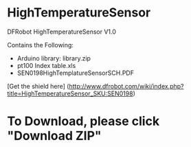 # HighTemperatureSensor
DFRobot HighTemperatureSensor V1.0

Contains the Following:

* Arduino library: library.zip
* pt100 Index table.xls
* SEN0198HighTemplatureSensorSCH.PDF


[Get the shield here] (http://www.dfrobot.com/wiki/index.php?title=HighTemperatureSensor_SKU:SEN0198)

# To Download, please click "Download ZIP"
